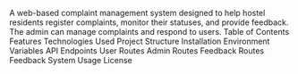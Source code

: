 A web-based complaint management system designed to help hostel residents register complaints, monitor their statuses, and provide feedback. The admin can manage complaints and respond to users.
Table of Contents
Features
Technologies Used
Project Structure
Installation
Environment Variables
API Endpoints
User Routes
Admin Routes
Feedback Routes
Feedback System
Usage
License
